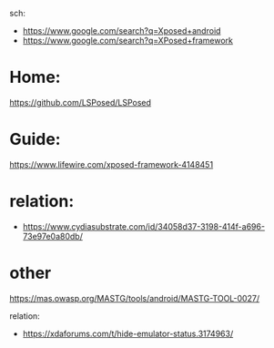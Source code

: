 sch:
- https://www.google.com/search?q=Xposed+android
- https://www.google.com/search?q=XPosed+framework

# Home:
https://github.com/LSPosed/LSPosed

# Guide:
https://www.lifewire.com/xposed-framework-4148451

# relation:
- https://www.cydiasubstrate.com/id/34058d37-3198-414f-a696-73e97e0a80db/

# other
https://mas.owasp.org/MASTG/tools/android/MASTG-TOOL-0027/

relation:
- https://xdaforums.com/t/hide-emulator-status.3174963/
